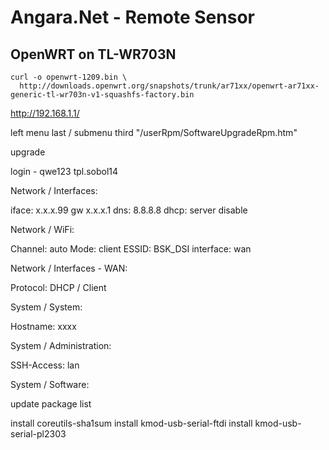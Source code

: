 
# Angara.Net - Remote Sensor


## OpenWRT on TL-WR703N

    curl -o openwrt-1209.bin \
      http://downloads.openwrt.org/snapshots/trunk/ar71xx/openwrt-ar71xx-generic-tl-wr703n-v1-squashfs-factory.bin

http://192.168.1.1/

left menu last / submenu third "/userRpm/SoftwareUpgradeRpm.htm"

upgrade

login - qwe123 tpl.sobol14

Network / Interfaces: 

iface: x.x.x.99 gw x.x.x.1
dns: 8.8.8.8
dhcp: server disable

Network / WiFi:

  Channel: auto
  Mode: client
  ESSID: BSK_DSI
  interface: wan

Network / Interfaces - WAN:
  
  Protocol: DHCP / Client  

System / System:
  
  Hostname: xxxx

System / Administration:

  SSH-Access: lan

System / Software:

update package list

install coreutils-sha1sum
install kmod-usb-serial-ftdi
install kmod-usb-serial-pl2303


